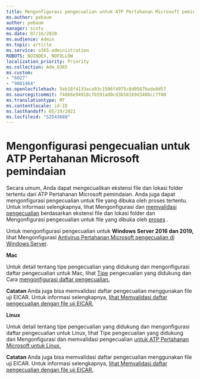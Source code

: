 ```yaml
---
title: Mengonfigurasi pengecualian untuk ATP Pertahanan Microsoft pemindaian
ms.author: pebaum
author: pebaum
manager: scotv
ms.date: 07/16/2020
ms.audience: Admin
ms.topic: article
ms.service: o365-administration
ROBOTS: NOINDEX, NOFOLLOW
localization_priority: Priority
ms.collection: Adm_O365
ms.custom:
- "6027"
- "9001464"
ms.openlocfilehash: 5eb18f4133aca93c1506f4975c8d0567bede8d57
ms.sourcegitcommit: f4866e94918c7b591ad0cd3b58169d340bcc7f00
ms.translationtype: MT
ms.contentlocale: id-ID
ms.lasthandoff: 05/19/2021
ms.locfileid: "52543688"
---
```

# <a name="configuring-exclusions-for-microsoft-defender-atp-scan"></a>Mengonfigurasi pengecualian untuk ATP Pertahanan Microsoft pemindaian

Secara umum, Anda dapat mengecualikan ekstensi file dan lokasi folder tertentu dari ATP Pertahanan Microsoft pemindaian. Anda juga dapat mengonfigurasi pengecualian untuk file yang dibuka oleh proses tertentu. Untuk informasi selengkapnya, lihat Mengonfigurasi dan [memvalidasi pengecualian](/windows/security/threat-protection/microsoft-defender-antivirus/configure-extension-file-exclusions-microsoft-defender-antivirus) berdasarkan ekstensi file dan lokasi folder dan Mengonfigurasi pengecualian untuk file yang dibuka oleh [proses](/windows/security/threat-protection/microsoft-defender-antivirus/configure-process-opened-file-exclusions-microsoft-defender-antivirus) .

Untuk mengonfigurasi pengecualian untuk **Windows Server 2016 dan 2019,** lihat Mengonfigurasi [Antivirus Pertahanan Microsoft pengecualian di Windows Server](/windows/security/threat-protection/microsoft-defender-antivirus/configure-server-exclusions-microsoft-defender-antivirus).

**Mac**

Untuk detail tentang tipe pengecualian yang didukung dan mengonfigurasi daftar pengecualian untuk Mac, lihat [Tipe](/windows/security/threat-protection/microsoft-defender-atp/mac-exclusions#supported-exclusion-types) pengecualian yang didukung dan Cara [mengonfigurasi daftar pengecualian.](/windows/security/threat-protection/microsoft-defender-atp/mac-exclusions#how-to-configure-the-list-of-exclusions)

**Catatan** Anda juga bisa memvalidasi daftar pengecualian menggunakan file uji EICAR. Untuk informasi selengkapnya, [lihat Memvalidasi daftar pengecualian dengan file uji EICAR.](/windows/security/threat-protection/microsoft-defender-atp/mac-exclusions#validate-exclusions-lists-with-the-eicar-test-file) 

**Linux**

Untuk detail tentang tipe pengecualian yang didukung dan mengonfigurasi daftar [](/windows/security/threat-protection/microsoft-defender-atp/linux-exclusions#supported-exclusion-types) pengecualian untuk Linux, lihat Tipe pengecualian yang didukung dan Mengonfigurasi dan memvalidasi pengecualian [untuk ATP Pertahanan Microsoft untuk Linux.](/windows/security/threat-protection/microsoft-defender-atp/linux-exclusions)

**Catatan** Anda juga bisa memvalidasi daftar pengecualian menggunakan file uji EICAR. Untuk informasi selengkapnya, [lihat Memvalidasi daftar pengecualian dengan file uji EICAR.](/windows/security/threat-protection/microsoft-defender-atp/linux-exclusions#validate-exclusions-lists-with-the-eicar-test-file) 
